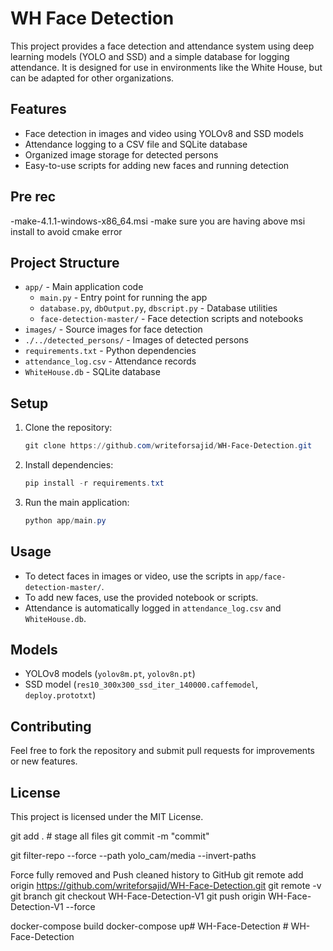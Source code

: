 # WH Face Detection

This project provides a face detection and attendance system using deep learning models (YOLO and SSD) and a simple database for logging attendance. It is designed for use in environments like the White House, but can be adapted for other organizations.

## Features
- Face detection in images and video using YOLOv8 and SSD models
- Attendance logging to a CSV file and SQLite database
- Organized image storage for detected persons
- Easy-to-use scripts for adding new faces and running detection


## Pre rec
-make-4.1.1-windows-x86_64.msi
-make sure you are having above msi install to avoid cmake error


## Project Structure
- `app/` - Main application code
  - `main.py` - Entry point for running the app
  - `database.py`, `dbOutput.py`, `dbscript.py` - Database utilities
  - `face-detection-master/` - Face detection scripts and notebooks
- `images/` - Source images for face detection
- `./../detected_persons/` - Images of detected persons
- `requirements.txt` - Python dependencies
- `attendance_log.csv` - Attendance records
- `WhiteHouse.db` - SQLite database

## Setup
1. Clone the repository:
   ```powershell
   git clone https://github.com/writeforsajid/WH-Face-Detection.git
   ```
2. Install dependencies:
   ```powershell
   pip install -r requirements.txt
   ```
3. Run the main application:
   ```powershell
   python app/main.py
   ```

## Usage
- To detect faces in images or video, use the scripts in `app/face-detection-master/`.
- To add new faces, use the provided notebook or scripts.
- Attendance is automatically logged in `attendance_log.csv` and `WhiteHouse.db`.

## Models
- YOLOv8 models (`yolov8m.pt`, `yolov8n.pt`)
- SSD model (`res10_300x300_ssd_iter_140000.caffemodel`, `deploy.prototxt`)

## Contributing
Feel free to fork the repository and submit pull requests for improvements or new features.

## License
This project is licensed under the MIT License.


git add .  # stage all files
git commit -m "commit"


git filter-repo --force --path yolo_cam/media --invert-paths


Force fully removed and Push cleaned history to GitHub
git remote add origin https://github.com/writeforsajid/WH-Face-Detection.git
git remote -v
git branch
git checkout WH-Face-Detection-V1
git push origin WH-Face-Detection-V1 --force


docker-compose build
docker-compose up#   W H - F a c e - D e t e c t i o n  
 #   W H - F a c e - D e t e c t i o n  
 